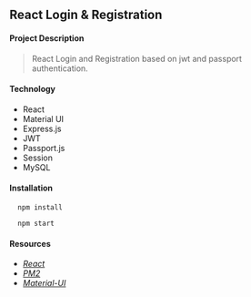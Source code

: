 ## React Login & Registration


#### Project Description
> React Login and Registration based on jwt and passport authentication. 


#### Technology
* React
* Material UI
* Express.js
* JWT
* Passport.js
* Session
* MySQL


#### Installation 

```
  npm install

  npm start
```

#### Resources

* *[React](https://reactjs.org/)*
* *[PM2](https://pm2.keymetrics.io/)*
* *[Material-UI](https://material-ui.com/)*


